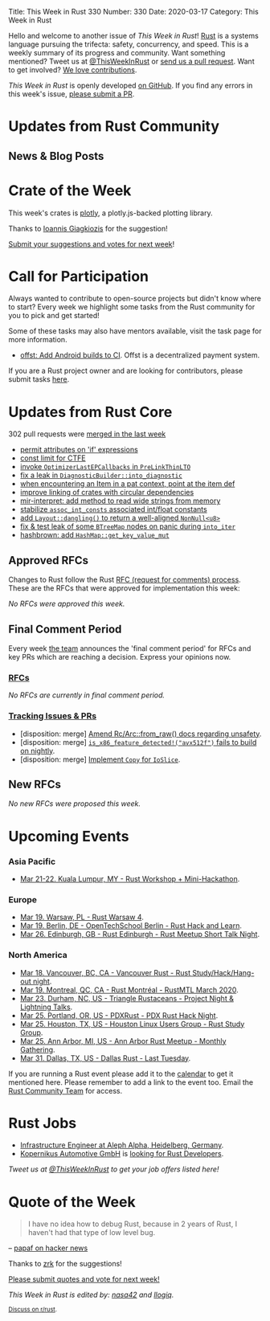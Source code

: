 Title: This Week in Rust 330
Number: 330
Date: 2020-03-17
Category: This Week in Rust

Hello and welcome to another issue of *This Week in Rust*!
[Rust](http://rust-lang.org) is a systems language pursuing the trifecta: safety, concurrency, and speed.
This is a weekly summary of its progress and community.
Want something mentioned? Tweet us at [@ThisWeekInRust](https://twitter.com/ThisWeekInRust) or [send us a pull request](https://github.com/cmr/this-week-in-rust).
Want to get involved? [We love contributions](https://github.com/rust-lang/rust/blob/master/CONTRIBUTING.md).

*This Week in Rust* is openly developed [on GitHub](https://github.com/cmr/this-week-in-rust).
If you find any errors in this week's issue, [please submit a PR](https://github.com/cmr/this-week-in-rust/pulls).

# Updates from Rust Community

## News & Blog Posts

# Crate of the Week

This week's crates is [plotly](https://github.com/igiagkiozis/plotly), a plotly.js-backed plotting library.

Thanks to [Ioannis Giagkiozis](https://users.rust-lang.org/t/crate-of-the-week/2704/736) for the suggestion!

[Submit your suggestions and votes for next week][submit_crate]!

[submit_crate]: https://users.rust-lang.org/t/crate-of-the-week/2704

# Call for Participation

Always wanted to contribute to open-source projects but didn't know where to start?
Every week we highlight some tasks from the Rust community for you to pick and get started!

Some of these tasks may also have mentors available, visit the task page for more information.

* [offst: Add Android builds to CI](https://github.com/freedomlayer/offst/issues/271). Offst is a decentralized payment system.

If you are a Rust project owner and are looking for contributors, please submit tasks [here][guidelines].

[guidelines]: https://users.rust-lang.org/t/twir-call-for-participation/4821

# Updates from Rust Core

302 pull requests were [merged in the last week][merged]

[merged]: https://github.com/search?q=is%3Apr+org%3Arust-lang+is%3Amerged+merged%3A2020-03-02..2020-03-09

* [permit attributes on 'if' expressions](https://github.com/rust-lang/rust/pull/69201)
* [const limit for CTFE](https://github.com/rust-lang/rust/pull/67260)
* [invoke `OptimizerLastEPCallbacks` in `PreLinkThinLTO`](https://github.com/rust-lang/rust/pull/69665)
* [fix a leak in `DiagnosticBuilder::into_diagnostic`](https://github.com/rust-lang/rust/pull/69628)
* [when encountering an Item in a pat context, point at the item def](https://github.com/rust-lang/rust/pull/67741)
* [improve linking of crates with circular dependencies](https://github.com/rust-lang/rust/pull/69371)
* [mir-interpret: add method to read wide strings from memory](https://github.com/rust-lang/rust/pull/69326)
* [stabilize `assoc_int_consts` associated int/float constants](https://github.com/rust-lang/rust/pull/68952)
* [add `Layout::dangling()` to return a well-aligned `NonNull<u8>`](https://github.com/rust-lang/rust/pull/69794)
* [fix & test leak of some `BTreeMap` nodes on panic during `into_iter`](https://github.com/rust-lang/rust/pull/69776)
* [hashbrown: add `HashMap::get_key_value_mut`](https://github.com/rust-lang/hashbrown/pull/145)

## Approved RFCs

Changes to Rust follow the Rust [RFC (request for comments) process](https://github.com/rust-lang/rfcs#rust-rfcs). These
are the RFCs that were approved for implementation this week:

*No RFCs were approved this week.*

## Final Comment Period

Every week [the team](https://www.rust-lang.org/team.html) announces the
'final comment period' for RFCs and key PRs which are reaching a
decision. Express your opinions now.

### [RFCs](https://github.com/rust-lang/rfcs/labels/final-comment-period)

*No RFCs are currently in final comment period.*

### [Tracking Issues & PRs](https://github.com/rust-lang/rust/labels/final-comment-period)

* [disposition: merge] [Amend Rc/Arc::from_raw() docs regarding unsafety](https://github.com/rust-lang/rust/pull/68099).
* [disposition: merge] [`is_x86_feature_detected!("avx512f")` fails to build on nightly](https://github.com/rust-lang/rust/issues/68905).
* [disposition: merge] [Implement `Copy` for `IoSlice`](https://github.com/rust-lang/rust/pull/69403).

## New RFCs

*No new RFCs were proposed this week.*

# Upcoming Events

### Asia Pacific

* [Mar 21-22. Kuala Lumpur, MY - Rust Workshop + Mini-Hackathon](https://docs.google.com/forms/d/e/1FAIpQLScSe4xQycs5i3PtEtR9GAj4vdkWUhwW3v0BiTQFpps4l7PgIA/viewform).

### Europe

* [Mar 19. Warsaw, PL - Rust Warsaw 4](https://www.meetup.com/Rust-Warsaw/events/269164365/).
* [Mar 19. Berlin, DE - OpenTechSchool Berlin - Rust Hack and Learn](https://www.meetup.com/opentechschool-berlin/events/gztznrybcfbzb/).
* [Mar 26. Edinburgh, GB - Rust Edinburgh - Rust Meetup Short Talk Night](https://www.meetup.com/rust-edi/events/267810816).

### North America

* [Mar 18. Vancouver, BC, CA - Vancouver Rust - Rust Study/Hack/Hang-out night](https://www.meetup.com/Vancouver-Rust/events/qnrgnrybcfbxb/).
* [Mar 19. Montreal, QC, CA - Rust Montréal - RustMTL March 2020](https://www.meetup.com/Rust-Montreal/events/269117625/).
* [Mar 23. Durham, NC, US - Triangle Rustaceans - Project Night & Lightning Talks](https://www.meetup.com/triangle-rustaceans/events/mfglwpybcfbfc/).
* [Mar 25. Portland, OR, US - PDXRust - PDX Rust Hack Night](https://www.meetup.com/PDXRust/events/269072568/).
* [Mar 25. Houston, TX, US - Houston Linux Users Group - Rust Study Group](https://www.facebook.com/events/469382520642102).
* [Mar 25. Ann Arbor, MI, US - Ann Arbor Rust Meetup - Monthly Gathering](https://www.meetup.com/Ann-Arbor-Rust-Meetup/events/zdfscrybcfbhc/).
* [Mar 31. Dallas, TX, US - Dallas Rust - Last Tuesday](https://www.meetup.com/Dallas-Rust/events/zfgwzmybcfbpc/).

If you are running a Rust event please add it to the [calendar] to get
it mentioned here. Please remember to add a link to the event too.
Email the [Rust Community Team][community] for access.

[calendar]: https://www.google.com/calendar/embed?src=apd9vmbc22egenmtu5l6c5jbfc%40group.calendar.google.com
[community]: mailto:community-team@rust-lang.org

# Rust Jobs

* [Infrastructure Engineer at Aleph Alpha, Heidelberg, Germany](https://aleph-alpha.de/sw_engineer.html?language=de).
* [Kopernikus Automotive GmbH](http://kopernikusauto.com) is [looking for Rust Developers](https://www.reddit.com/r/rust/comments/eyw94s/official_rrust_whos_hiring_thread_for_jobseekers/fk08z9g).

*Tweet us at [@ThisWeekInRust](https://twitter.com/ThisWeekInRust) to get your job offers listed here!*

# Quote of the Week

> I have no idea how to debug Rust, because in 2 years of Rust, I haven't had that type of low level bug.

– [papaf on hacker news](https://news.ycombinator.com/item?id=22514233)

Thanks to [zrk](https://users.rust-lang.org/t/twir-quote-of-the-week/328/826) for the suggestions!

[Please submit quotes and vote for next week!](https://users.rust-lang.org/t/twir-quote-of-the-week/328)

*This Week in Rust is edited by: [nasa42](https://github.com/nasa42) and [llogiq](https://github.com/llogiq).*

<small>[Discuss on r/rust]().</small>
